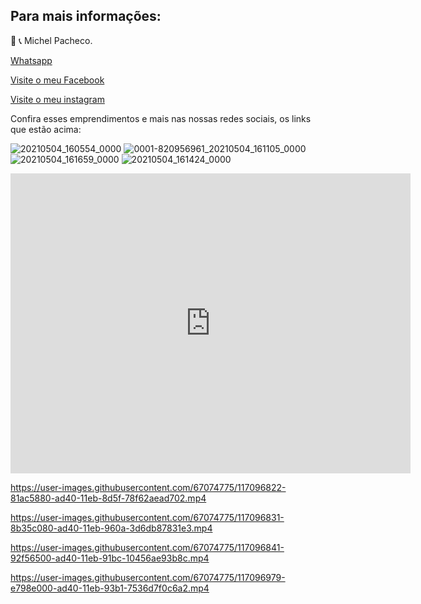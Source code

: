 
## Para mais informações: 




📲 📞 Michel Pacheco.

<a href="https://wa.me/message/L2W26WS2QTOHB1">Whatsapp</a>

<a href="https://www.facebook.com/Michelimovel"> Visite o meu Facebook</a> 

<a href="https://www.instagram.com/michel_imoveis/">Visite o meu instagram</a>

Confira esses emprendimentos e mais nas nossas redes sociais, os links que estão acima:

![20210504_160554_0000](https://user-images.githubusercontent.com/67074775/117056562-d4f7ba00-acf2-11eb-9bc1-3d968b8821c6.png)
![0001-820956961_20210504_161105_0000](https://user-images.githubusercontent.com/67074775/117057908-64519d00-acf4-11eb-93ed-13444c049c13.png)
![20210504_161659_0000](https://user-images.githubusercontent.com/67074775/117057911-64ea3380-acf4-11eb-8241-59a7bd7e2b0b.png)
![20210504_161424_0000](https://user-images.githubusercontent.com/67074775/117057914-6582ca00-acf4-11eb-8c81-40f7e64fce87.png)

<embed src="https://user-images.githubusercontent.com/67074775/117096822-81ac5880-ad40-11eb-8d5f-78f62aead702.mp4" width="640" height="480">

https://user-images.githubusercontent.com/67074775/117096822-81ac5880-ad40-11eb-8d5f-78f62aead702.mp4


https://user-images.githubusercontent.com/67074775/117096831-8b35c080-ad40-11eb-960a-3d6db87831e3.mp4


https://user-images.githubusercontent.com/67074775/117096841-92f56500-ad40-11eb-91bc-10456ae93b8c.mp4



https://user-images.githubusercontent.com/67074775/117096979-e798e000-ad40-11eb-93b1-7536d7f0c6a2.mp4

